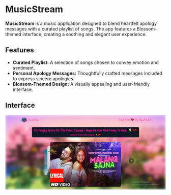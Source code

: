 # MusicStream

**MusicStream** is a music application designed to blend heartfelt apology messages with a curated playlist of songs. The app features a Blossom-themed interface, creating a soothing and elegant user experience.

## Features

- **Curated Playlist:** A selection of songs chosen to convey emotion and sentiment.
- **Personal Apology Messages:** Thoughtfully crafted messages included to express sincere apologies.
- **Blossom-Themed Design:** A visually appealing and user-friendly interface.

## Interface

![MusicStream](/MusicStream.png)
